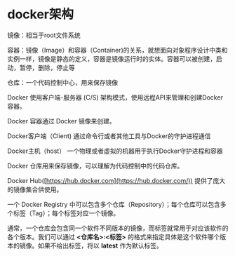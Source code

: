 # docker架构

镜像：相当于root文件系统

容器：镜像（Image）和容器（Container)的关系，就想面向对象程序设计中类和实例一样，镜像是静态的定义，容器是镜像运行时的实体。容器可以被创建，启动，暂停，删除，停止等

仓库：一个代码控制中心，用来保存镜像



Docker 使用客户端-服务器 (C/S) 架构模式，使用远程API来管理和创建Docker容器。

Docker 容器通过 Docker 镜像来创建。



Docker客户端（Client) 通过命令行或者其他工具与Docker的守护进程通信

Docker主机（host） 一个物理或者虚拟的机器用于执行Docker守护进程和容器

Docker 仓库用来保存镜像，可以理解为代码控制中的代码仓库。

Docker Hub([https://hub.docker.com](https://hub.docker.com/)) 提供了庞大的镜像集合供使用。

一个 Docker Registry 中可以包含多个仓库（Repository）；每个仓库可以包含多个标签（Tag）；每个标签对应一个镜像。

通常，一个仓库会包含同一个软件不同版本的镜像，而标签就常用于对应该软件的各个版本。我们可以通过 **<仓库名>:<标签>** 的格式来指定具体是这个软件哪个版本的镜像。如果不给出标签，将以 **latest** 作为默认标签。

